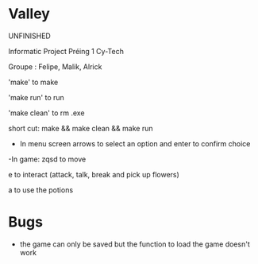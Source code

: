 # Valley
UNFINISHED

Informatic Project Préing 1 Cy-Tech

Groupe : Felipe, Malik, Alrick

'make' to make

'make run' to run

'make clean' to rm .exe

short cut: make && make clean && make run 
- In menu screen
  arrows to select an option and enter to confirm choice

-In game:
  zqsd to move

  e to interact (attack, talk, break and pick up flowers)

  a to use the potions

# Bugs

- the game can only be saved but the function to load the game doesn't work
